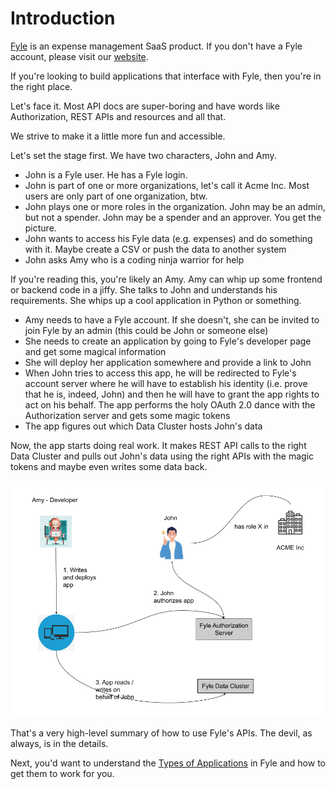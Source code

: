 # Introduction

[Fyle](https://www.fylehq.com) is an expense management SaaS product. If you don't have a Fyle account, please visit our [website](https://www.fylehq.com).

If you're looking to build applications that interface with Fyle, then you're in the right place.

Let's face it. Most API docs are super-boring and have words like Authorization, REST APIs and resources and all that.

We strive to make it a little more fun and accessible.

Let's set the stage first. We have two characters, John and Amy.

* John is a Fyle user. He has a Fyle login. 
* John is part of one or more organizations, let's call it Acme Inc. Most users are only part of one organization, btw.
* John plays one or more roles in the organization. John may be an admin, but not a spender. John may be a spender and an approver. You get the picture.
* John wants to access his Fyle data (e.g. expenses) and do something with it. Maybe create a CSV or push the data to another system
* John asks Amy who is a coding ninja warrior for help

If you're reading this, you're likely an Amy. Amy can whip up some frontend or backend code in a jiffy. She talks to John and understands his requirements. She whips up a cool application in Python or something.

* Amy needs to have a Fyle account. If she doesn't, she can be invited to join Fyle by an admin (this could be John or someone else)
* She needs to create an application by going to Fyle's developer page and get some magical information
* She will deploy her application somewhere and provide a link to John
* When John tries to access this app, he will be redirected to Fyle's account server where he will have to establish his identity (i.e. prove that he is, indeed, John) and then he will have to grant the app rights to act on his behalf. The app performs the holy OAuth 2.0 dance with the Authorization server and gets some magic tokens
* The app figures out which Data Cluster hosts John's data

Now, the app starts doing real work. It makes REST API calls to the right Data Cluster and pulls out John's data using the right APIs with the magic tokens and maybe even writes some data back. 


<!--
focus: false
-->
![The stage](../assets/images/introduction/introduction2.png)


That's a very high-level summary of how to use Fyle's APIs. The devil, as always, is in the details. 

Next, you'd want to understand the [Types of Applications](./concepts/types-of-application.md) in Fyle and how to get them to work for you.
